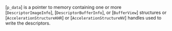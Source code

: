 [`p_data`] is a pointer to memory containing one or more
    [`DescriptorImageInfo`], [`DescriptorBufferInfo`], or
    [`BufferView`] structures
or [`AccelerationStructureKHR`]
or [`AccelerationStructureNV`]
handles
    used to write the descriptors.